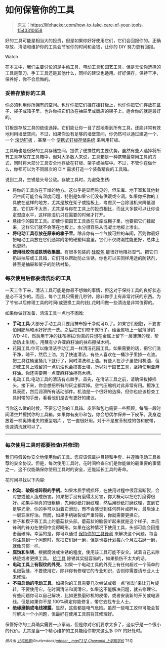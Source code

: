 # 如何保管你的工具

> 原文：<https://lifehacker.com/how-to-take-care-of-your-tools-1543310658>

好的工具可能是相当大的投资，但是如果你好好使用它们，它们会回报你的。正确存放、清洁和维护你的工具会节省你的时间和金钱，让你的 DIY 努力更有回报。

Watch

在本文中，我们主要讨论的是手动工具、电动工具和园艺工具，但是无论你选择的工具是菜刀、手工工具还是其他什么，同样的建议也适用。好好保存，保持干净，保养好，你不会后悔的。

### 妥善存放你的工具

你必须利用你所拥有的空间。也许你把它们挂在挂钉板上，也许你把它们存放在盒子、袋子或箱子里，也许你把它们放在抽屉里或商店的架子上。适合你的就是最好的。

钉板是存放工具的绝佳选择。它们能让你一目了然地看到所有工具，还能非常有效地利用墙壁空间。不过，如果你没有足够的墙壁空间，你仍然可以通过建造一个、一个 [滚动钉板](http://lifehacker.com/build-a-rolling-pegboard-tool-organizer-5477536) ，甚至一个 [便携式钉板存储系统](http://lifehacker.com/portable-pegboard-storage-system-lets-you-create-anywhe-1541490945) 来利用钉板。

工具箱也是很好的工具存储空间，提供了便携性的主要优势。虽然有些人选择将所有工具存放在工具箱中，但对大多数人来说，工具箱是一种携带最常用工具的方式，同时将大部分工具安全地存放在钉板、架子或抽屉中。不过，不管你在做什么，你都可以为不同层次的 DIY 需求打造一个装备精良的工具箱。

说到工具，生锈是头号公敌。存放工具时，为避免生锈:

*   将你的工具放在干燥的地方。这似乎是显而易见的，但车库、地下室和其他封闭空间可能会有湿度问题，特别是如果它们没有供暖或空调。如果你把你的工具放在这样的地方，尤其是放在架子或挂板上，考虑买一台除湿机来降低湿度。它们并不太贵，尤其是与你在工具上的投资相比，而且大多数可以让你设定湿度水平，这样除湿机只在需要的时候才打开。
*   悬挂你的园艺工具。即使你把园艺工具放在车库或棚子里，也要把它们挂起来，这样它们就不会落在地板上。水分很容易从混凝土地板上渗出。
*   **将电动工具存放在原来的箱子里**。除非你有一个气候可控的车间，否则你最好把电动工具放在它们通常附带的硬塑料盒里。它们不仅防潮性能更好，总体上也更好。
*   **使用硅胶包或铁锈收集器**。有很多包装的 [硅胶包](http://lifehacker.com/save-silica-packets-to-keep-tools-dry-and-rust-free-5645136) 能很好地阻挡湿气。把它们扔进抽屉或工具箱，它们可以帮助防止生锈。你也可以买同样用途的防锈剂，甚至是抽屉和架子的防锈衬垫。

### 每次使用后都要清洗你的工具

一天工作下来，清洁工具可能是你最不想做的事情，但这对于保持工具的良好状态是必不可少的。而且，每个工具只需要几秒钟，除非你手上有非常讨厌的东西。为了节省以后修理工具的时间(或更换工具的钱),花时间做一些清洁是非常值得的。

如果你做好准备，清洁工具一点也不困难:

*   **手动工具**:大部分手动工具只要用抹布擦干净就可以了。如果它们很脏，不要害怕用肥皂和水好好洗一洗。之后把它们晾干就行了。给金属喷上一层薄薄的 WD-40，然后用干净的抹布擦拭(你真的只想在金属上留下一层薄薄的膜，帮助防止生锈)。用蘸有少许亚麻籽油的抹布擦拭木柄。
*   花园工具:你可以像清洁手动工具一样清洁花园工具。如果需要的话，把它们洗干净，晾干，然后上油。为了快速清洁，有些人喜欢在一桶沙子里掺一点油。把工具往桶里捅几下就行了，同时清洗和上油。有些人在沙子里使用机油，但即使工具上残留的一点机油也会损害土壤，所以对于园艺工具，坚持使用亚麻籽油。你还需要用一点亚麻籽油擦亮木柄。
*   电动工具:电动工具的清洁有点棘手。首先，在清洁工具之前，请确保拔掉插头。接下来，你会想把所有的灰尘都弄掉。空气压缩机对此非常有用。擦净工具表面，然后润滑所有活动部件。机油是一个很好的选择，但你也应该检查工具附带的手册，看看他们是否有更好的建议。

当你这么做的时候，不要忘记你的工具箱、皮带和包也需要一些照顾。每隔一段时间清空并擦拭你的工具箱。如果你有皮带和包，你会想偶尔保养一下皮革。我身边放着一桶奥博诺夫的重型唱片 ，它一直很好用。对于不是皮革制成的包和皮带，快速清洗就可以了。

* * *

### 每次使用工具时都要检查(并修理)

我们将假设你安全地使用你的工具。您应该佩戴护目镜和手套，并遵循电动工具推荐的安全协议。但是，每次使用工具时，花时间检查它们是你能做的最重要的事情之一，这不仅能确保你使用工具时的安全，还能延长工具的寿命。

花时间寻找以下内容:

*   **松动、破裂或碎裂的手柄**。如果木质手柄损坏，在使用过程中很容易断裂，会对您或他人造成伤害。如果把手没有磨得太厉害，你大概可以把它打磨得很好。如果手柄真的很粗糙，先用砂纸打磨纹理，然后用砂纸打磨纹理，直到它足够光滑，你的手可以沿着它滑动，而不会感觉到任何碎片或碎片。最后涂上一层亚麻籽油。然而，如果手柄破裂或严重碎裂，你就需要更换它。
*   凿子和楔子等工具上的蘑菇状头部。蘑菇状的脑袋听起来就是这个样子。本应锋利的锋刃在使用中变得畸形。如果在这种情况下使用工具，头部可能会因撞击而破碎。幸运的是，你可以通过 [保持你的工具锋利](http://www.artofmanliness.com/2011/08/11/how-to-sharpen-tools/) 来解决这个问题。每当你注意到一个问题时，就把它们磨一磨，但是也要计划每六个月左右磨一磨，就像习惯一样。
*   **腐蚀和生锈**。根据腐蚀或生锈的程度，使用该工具可能不安全。试着自己去除锈迹或者更换工具。 [给工具](http://lifehacker.com/how-to-remove-rust-from-old-tools-5897807) 除锈其实挺容易的，如果损伤不太大的话。
*   **电动工具上有裂纹的外壳**。如果一个电动工具的外壳上有任何超过一个简单的毛细裂缝，不要使用它。除非你有修理它的专业知识，否则你需要请专业人士来修理。
*   **不易启动的电动工具**。如果你的工具需要几次尝试或者一点“推动”来让刀片旋转，不要使用它。花时间清洁和润滑它，如果这不能解决问题，就去修理它。有些问题你可以自己解决，比如更换磨砂机的皮带，或者安装新的开关或电源线。但是如果你不是 100%确定你能修复，带它去找专业人士。
*   **绝缘磨损或电线裸露**。显然，这些都是电气危险。虽然一些电工胶带可能会暂时解决一个小问题，但最好在使用工具前将其修理好。

保管好你的工具确实需要一点承诺，但是你对它们要求太多了，这似乎是一个很小的代价。尤其是当一个精心维护的工具能给你带来这么多 DIY 的好处时。

*<small>照片由</small>* [*<small>公鸡股票</small>*](http://www.shutterstock.com/pic.mhtml?id=131217962&src=id)*<small>(Shutterstock)</small>*[*<small>mtneer _ man</small>*](https://secure.flickr.com/photos/mtneer_man/5247813293/sizes/z/)*<small></small>*<small>[*T31】Chewonki 上学期学校*](https://secure.flickr.com/photos/chewonki_mcs/3000418353/sizes/l/) T51】</small>

<small></small>